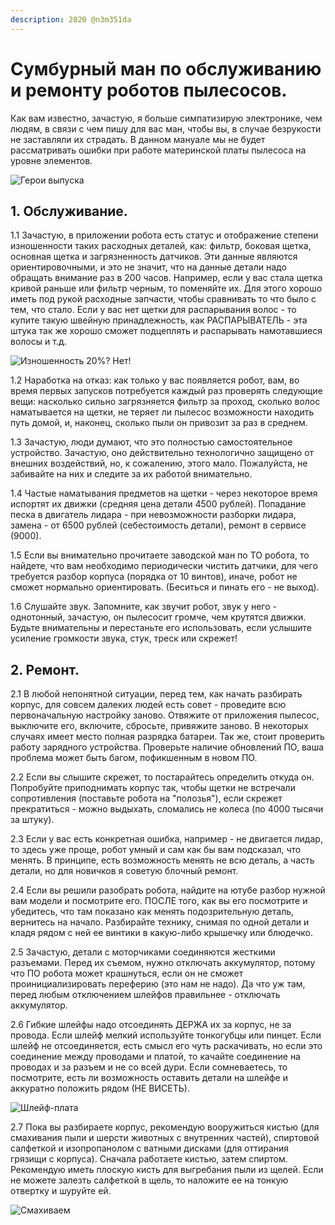 ```yaml
---
description: 2020 @n3m351da
---
```


# Сумбурный ман по обслуживанию и ремонту роботов пылесосов.

Как вам известно, зачастую, я больше симпатизирую электронике, чем людям, в связи с чем пишу для вас ман, чтобы вы, в случае безрукости не заставляли их страдать. В данном мануале мы не будет рассматривать ошибки при работе материнской платы пылесоса на уровне элементов. 

![&#x413;&#x435;&#x440;&#x43E;&#x438; &#x432;&#x44B;&#x43F;&#x443;&#x441;&#x43A;&#x430;](../.gitbook/assets/image%20%28291%29.png)

## 1. Обслуживание. 

1.1 Зачастую, в приложении робота есть статус и отображение степени изношенности таких расходных деталей, как: фильтр, боковая щетка, основная щетка и загрязненность датчиков. Эти данные являются ориентировочными, и это не значит, что на данные детали надо обращать внимание раз в 200 часов. Например, если у вас стала щетка кривой раньше или фильтр черным, то поменяйте их. Для этого хорошо иметь под рукой расходные запчасти, чтобы сравнивать то что было с тем, что стало. Если у вас нет щетки для распарывания волос - то купите такую швейную принадлежность, как РАСПАРЫВАТЕЛЬ - эта штука так же хорошо сможет подцеплять и распарывать намотавшиеся волосы и т.д. 

![&#x418;&#x437;&#x43D;&#x43E;&#x448;&#x435;&#x43D;&#x43D;&#x43E;&#x441;&#x442;&#x44C; 20%? &#x41D;&#x435;&#x442;!](../.gitbook/assets/image%20%28290%29.png)

1.2 Наработка на отказ: как только у вас появляется робот, вам, во время первых запусков потребуется каждый раз проверять следующие вещи: насколько сильно загрязняется фильтр за проход, сколько волос наматывается на щетки, не теряет ли пылесос возможности находить путь домой, и, наконец, сколько пыли он привозит за раз в среднем. 

1.3 Зачастую, люди думают, что это полностью самостоятельное устройство. Зачастую, оно действительно технологично защищено от внешних воздействий, но, к сожалению, этого мало. Пожалуйста, не забивайте на них и следите за их работой внимательно. 

1.4 Частые наматывания предметов на щетки - через некоторое время испортят их движки \(средняя цена детали 4500 рублей\). Попадание песка в двигатель лидара - при невозможности разборки лидара, замена - от 6500 рублей \(себестоимость детали\), ремонт в сервисе \(9000\). 

1.5 Если вы внимательно прочитаете заводской ман по ТО робота, то найдете, что вам необходимо периодически чистить датчики, для чего требуется разбор корпуса \(порядка от 10 винтов\), иначе, робот не сможет нормально ориентировать. \(Беситься и пинать его - не выход\). 

1.6 Слушайте звук. Запомните, как звучит робот, звук у него - однотонный, зачастую, он пылесосит громче, чем крутятся движки. Будьте внимательны и перестаньте его использовать, если услышите усиление громкости звука, стук, треск или скрежет! 

## 2. Ремонт. 

2.1 В любой непонятной ситуации, перед тем, как начать разбирать корпус, для совсем далеких людей есть совет - проведите всю первоначальную настройку заново. Отвяжите от приложения пылесос, выключите его, включите, сбросьте, привяжите заново. В некоторых случаях имеет место полная разрядка батареи. Так же, стоит проверить работу зарядного устройства. Проверьте наличие обновлений ПО, ваша проблема может быть багом, пофикшенным в новом ПО. 

2.2 Если вы слышите скрежет, то постарайтесь определить откуда он. Попробуйте приподнимать корпус так, чтобы щетки не встречали сопротивления \(поставьте робота на "полозья"\), если скрежет прекратиться - можно выдыхать, сломались не колеса \(по 4000 тысячи за штуку\). 

2.3 Если у вас есть конкретная ошибка, например - не двигается лидар, то здесь уже проще, робот умный и сам как бы вам подсказал, что менять. В принципе, есть возможность менять не всю деталь, а часть детали, но для новичков я советую блочный ремонт. 

2.4 Если вы решили разобрать робота, найдите на ютубе разбор нужной вам модели и посмотрите его. ПОСЛЕ того, как вы его посмотрите и убедитесь, что там показано как менять подозрительную деталь, вернитесь на начало. Разбирайте технику, снимая по одной детали и кладя рядом с ней ее винтики в какую-либо крышечку или блюдечко. 

2.5 Зачастую, детали с моторчиками соединяются жесткими разъемами. Перед их съемом, нужно отключать аккумулятор, потому что ПО робота может крашнуться, если он не сможет проинициализировать переферию \(это нам не надо\). Да что уж там, перед любым отключением шлейфов правильнее - отключать аккумулятор. 

2.6 Гибкие шлейфы надо отсоединять ДЕРЖА их за корпус, не за провода. Если шлейф мелкий используйте тонкогубцы или пинцет. Если шлейф не отсоединяется, есть смысл его чуть раскачивать, но если это соединение между проводами и платой, то качайте соединение на проводах и за разъем и не со всей дури. Если сомневаетесь, то посмотрите, есть ли возможность оставить детали на шлейфе и аккуратно положить рядом \(НЕ ВИСЕТЬ\). 

![&#x428;&#x43B;&#x435;&#x439;&#x444;-&#x43F;&#x43B;&#x430;&#x442;&#x430;](../.gitbook/assets/image%20%28289%29.png)

2.7 Пока вы разбираете корпус, рекомендую вооружиться кистью \(для смахивания пыли и шерсти животных с внутренних частей\), спиртовой салфеткой и изопропанолом с ватными дисками \(для оттирания грязищи с корпуса\). Сначала работаете кистью, затем спиртом. Рекомендую иметь плоскую кисть для выгребания пыли из щелей. Если не можете залезть салфеткой в щель, то наложите ее на тонкую отвертку и шуруйте ей.

![&#x421;&#x43C;&#x430;&#x445;&#x438;&#x432;&#x430;&#x435;&#x43C;](../.gitbook/assets/image%20%28292%29.png)

